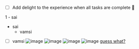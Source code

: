 - [ ] Add delight to the experience when all tasks are complete 🐾

1 - sai
- sai
  - vamsi
- [ ] vamsi
![image](https://wallpapercave.com/wp/wp8991874.jpg)
![image](https://encrypted-tbn0.gstatic.com/images?q=tbn:ANd9GcTIqdTI68vV85XoH7B0uXKP13e5rTmSL_sZ_w&usqp=CAU)
![image](https://encrypted-tbn0.gstatic.com/images?q=tbn:ANd9GcQ9IijHZctjj73lCQA0r0qcfpdqXwWS06HqsQ&usqp=CAU)
![image](https://encrypted-tbn0.gstatic.com/images?q=tbn:ANd9GcTYQC3QmGrPqXu89I0BCmPRzQ9RkfhCds409A&usqp=CAU)
[guess what?](https://www.google.com/search?q=python+online+compiler&rlz=1C1GCEB_enIN979IN979&oq=pyt&aqs=chrome.1.0i433i512l2j69i57j0i433i512l3j46i433i512j0i433i512l2j0i512.3713j0j7&sourceid=chrome&ie=UTF-8)

